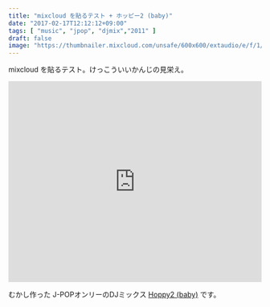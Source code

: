 ```yaml
---
title: "mixcloud を貼るテスト + ホッピー2 (baby)"
date: "2017-02-17T12:12:12+09:00"
tags: [ "music", "jpop", "djmix","2011" ]
draft: false
image: "https://thumbnailer.mixcloud.com/unsafe/600x600/extaudio/e/f/1/6/44ec-a8ab-40ce-bdfa-3c62bd5a9257.jpg"
---
```


mixcloud を貼るテスト。けっこういいかんじの見栄え。

<div class="embed">
<iframe width="100%" height="400" src="https://www.mixcloud.com/widget/iframe/?feed=https%3A%2F%2Fwww.mixcloud.com%2Fmatsuoshi%2Fhoppy-2-baby%2F&light=1" frameborder="0"></iframe>
</div>

むかし作った J-POPオンリーのDJミックス [Hoppy2 (baby)](https://www.mixcloud.com/matsuoshi/hoppy-2-baby/) です。

